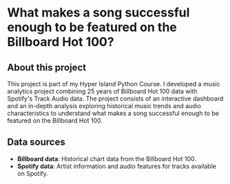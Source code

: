 # What makes a song successful enough to be featured on the Billboard Hot 100? 

## About this project

This project is part of my Hyper Island Python Course. I developed a music analytics project combining 25 years of Billboard Hot 100 data with Spotify's Track Audio data. The project consists of an interactive dashboard and an in-depth analysis exploring historical music trends and audio characteristics to understand what makes a song successful enough to be featured on the Billboard Hot 100.

## Data sources

- **Billboard data**: Historical chart data from the Billboard Hot 100.
- **Spotify data**: Artist information and audio features for tracks available on Spotify.

